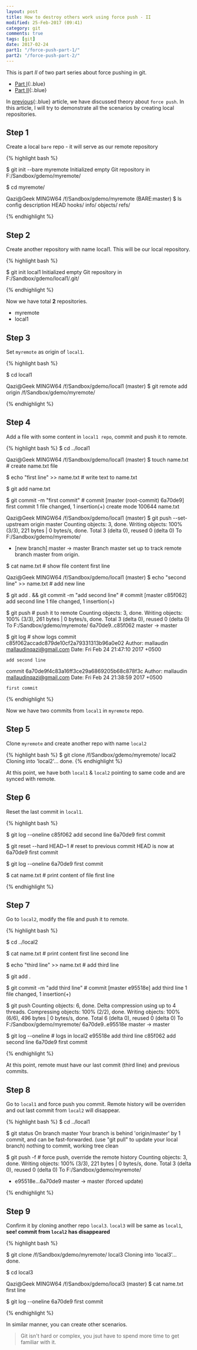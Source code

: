 ```yaml
---
layout: post
title: How to destroy others work using force push - II
modified: 25-Feb-2017 (09:41)
category: git
comments: true
tags: [git]
date: 2017-02-24
part1: "/force-push-part-1/"
part2: "/force-push-part-2/"
---
```


This is part *II* of two part series about force pushing in git.

- [Part I]({{site.url}}{{page.part1}}){:.blue}
- [Part II]({{site.url}}{{page.part2}}){:.blue}

In [previous]({{page.part1}}){:.blue} article, we have discussed theory about `force push`. In this article, I will try to demonstrate all the
scenarios by creating local repositories.

## Step 1

Create a local `bare` repo - it will serve as our remote repository

{% highlight bash %}

$ git init --bare myremote
Initialized empty Git repository in F:/Sandbox/gdemo/myremote/


$ cd myremote/

Qazi@Geek MINGW64 /f/Sandbox/gdemo/myremote (BARE:master)
$ ls
config  description  HEAD  hooks/  info/  objects/  refs/

{% endhighlight %}

## Step 2

Create another repository with name local1. This will be our local repository.

{% highlight bash %}

$ git init local1
Initialized empty Git repository in F:/Sandbox/gdemo/local1/.git/

{% endhighlight %}

Now we have total **2** repositories.

- myremote
- local1

## Step 3

Set `myremote` as origin of  `local1`.

{% highlight bash %}

$ cd local1

Qazi@Geek MINGW64 /f/Sandbox/gdemo/local1 (master)
$ git remote add origin /f/Sandbox/gdemo/myremote/


{% endhighlight %}

## Step 4

Add a file with some content in `local1 repo`, commit and push it to remote.

{% highlight bash %}
$ cd ../local1

Qazi@Geek MINGW64 /f/Sandbox/gdemo/local1 (master)
$ touch name.txt # create name.txt file

$ echo "first line" >> name.txt # write text to name.txt

$ git add name.txt

$ git commit -m "first commit" # commit
[master (root-commit) 6a70de9] first commit
 1 file changed, 1 insertion(+)
 create mode 100644 name.txt

Qazi@Geek MINGW64 /f/Sandbox/gdemo/local1 (master)
$ git push --set-upstream origin master
Counting objects: 3, done.
Writing objects: 100% (3/3), 221 bytes | 0 bytes/s, done.
Total 3 (delta 0), reused 0 (delta 0)
To F:/Sandbox/gdemo/myremote/
 * [new branch]      master -> master
Branch master set up to track remote branch master from origin.

$ cat name.txt # show file content
first line

Qazi@Geek MINGW64 /f/Sandbox/gdemo/local1 (master)
$ echo "second line" >> name.txt # add new line

$ git add . && git commit -m "add second line" # commit
[master c85f062] add second line
 1 file changed, 1 insertion(+)

$ git push # push it to remote
Counting objects: 3, done.
Writing objects: 100% (3/3), 261 bytes | 0 bytes/s, done.
Total 3 (delta 0), reused 0 (delta 0)
To F:/Sandbox/gdemo/myremote/
   6a70de9..c85f062  master -> master


$ git log # show logs
commit c85f062accadc879de10cf2a79331313b96a0e02
Author: mallaudin <mallaudinqazi@gmail.com>
Date:   Fri Feb 24 21:47:10 2017 +0500

    add second line

commit 6a70de9f4c83a16ff3ce29a6869205b68c878f3c
Author: mallaudin <mallaudinqazi@gmail.com>
Date:   Fri Feb 24 21:38:59 2017 +0500

    first commit

{% endhighlight %}

Now we have two commits from `local1` in `myremote` repo.

## Step 5

Clone `myremote` and create another repo with name `local2`

{% highlight bash %}
$ git clone /f/Sandbox/gdemo/myremote/ local2
Cloning into 'local2'...
done.
{% endhighlight %}

At this point, we have both `local1` & `local2` pointing to same code and are synced with remote. 

## Step 6 

Reset the last commit in `local1`.

{% highlight bash %}

$ git log --oneline
c85f062 add second line
6a70de9 first commit

$ git reset --hard HEAD~1 # reset to previous commit
HEAD is now at 6a70de9 first commit

$ git log --oneline
6a70de9 first commit

$ cat name.txt # print content of file
first line

{% endhighlight %}

## Step 7

Go to `local2`, modify the file and push it to remote.

{% highlight bash %}

$ cd ../local2

$ cat name.txt # print content
first line
second line

$ echo "third line" >> name.txt # add third line


$ git add .

$ git commit -m "add third line" # commit
[master e95518e] add third line
 1 file changed, 1 insertion(+)


$ git push
Counting objects: 6, done.
Delta compression using up to 4 threads.
Compressing objects: 100% (2/2), done.
Writing objects: 100% (6/6), 496 bytes | 0 bytes/s, done.
Total 6 (delta 0), reused 0 (delta 0)
To F:/Sandbox/gdemo/myremote/
   6a70de9..e95518e  master -> master

$ git log --oneline # logs in local2
e95518e add third line
c85f062 add second line
6a70de9 first commit

{% endhighlight %}

At this point, remote must have our last commit (third line) and previous commits.

## Step 8

 Go to `local1` and force push you commit. Remote history will be overriden and out last commit from `local2` will disappear.

 {% highlight bash %}
 $ cd ../local1

$ git status
On branch master
Your branch is behind 'origin/master' by 1 commit, and can be fast-forwarded.
  (use "git pull" to update your local branch)
nothing to commit, working tree clean


$ git push -f # force push, override the remote history
Counting objects: 3, done.
Writing objects: 100% (3/3), 221 bytes | 0 bytes/s, done.
Total 3 (delta 0), reused 0 (delta 0)
To F:/Sandbox/gdemo/myremote/
 + e95518e...6a70de9 master -> master (forced update)

 {% endhighlight %}


## Step 9

Confirm it by cloning another repo `local3`. `local3` will be same as `local1`, **see! commit from `local2` has disappeared**

{% highlight bash %}

$ git clone /f/Sandbox/gdemo/myremote/ local3
Cloning into 'local3'...
done.

$ cd local3

Qazi@Geek MINGW64 /f/Sandbox/gdemo/local3 (master)
$ cat name.txt
first line

$ git log --oneline
6a70de9 first commit

{% endhighlight %}

In similar manner, you can create other scenarios.

> Git isn't hard or complex, you jsut have to spend more time to get familiar with it.